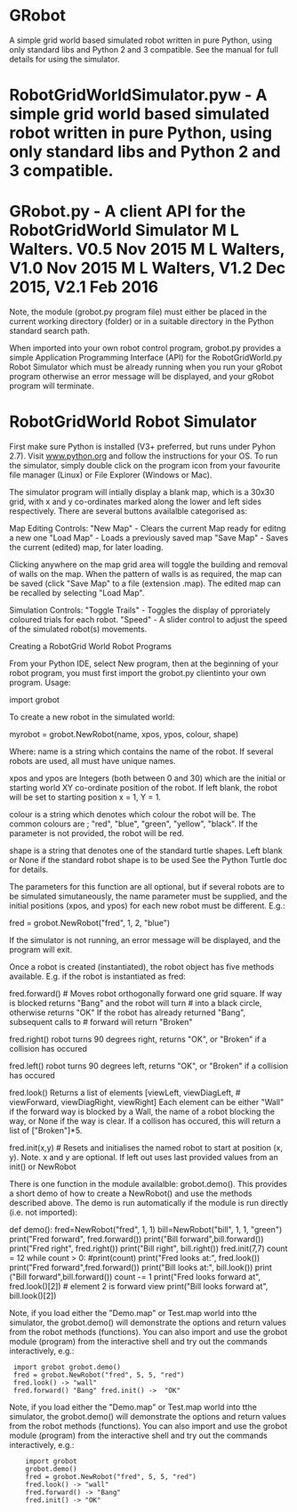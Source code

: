 # GRobot

A simple grid world based simulated robot written in pure Python, using only standard libs and Python 2 and 3 compatible. See the manual for full details for using the simulator.
 
# RobotGridWorldSimulator.pyw - A simple grid world based simulated robot written in pure Python, using only standard libs and Python 2 and 3 compatible.

# GRobot.py - A client API for the RobotGridWorld Simulator M L Walters. V0.5 Nov 2015 M L Walters, V1.0 Nov 2015 M L Walters, V1.2 Dec 2015, V2.1 Feb 2016

Note, the module (grobot.py program file) must either be placed in the current working directory (folder) or in a suitable directory in the Python standard search path.

When imported into your own robot control program, grobot.py provides a simple Application Programming Interface (API) for the RobotGridWorld.py Robot Simulator which must be already running when you run your gRobot program otherwise an error message will be displayed, and your gRobot program will terminate.

# RobotGridWorld Robot Simulator

First make sure Python is installed (V3+ preferred, but runs under Pyhon 2.7). Visit www.python.org and follow the instructions for your OS.
To run the simulator, simply double click on the program icon from your favourite file manager (Linux) or File Explorer (Windows or Mac).

The simulator program will intially display a blank map, which is a 30x30 grid, with x and y co-ordinates marked along the lower and left sides respectively. There are several buttons availalble categorised as:

Map Editing Controls: "New Map" - Clears the current Map ready for editng a new one "Load Map" - Loads a previously saved map "Save Map" - Saves the current (edited) map, for later loading.

Clicking anywhere on the map grid area will toggle the building and removal of walls on the map. When the pattern of walls is as required, the map can be saved (click "Save Map" to a file (extension .map). The edited map can be recalled by selecting "Load Map".

Simulation Controls: "Toggle Trails" - Toggles the display of pproriately coloured trials for each robot. "Speed" - A slider control to adjust the speed of the simulated robot(s) movements.

Creating a RobotGrid World Robot Programs

From your Python IDE, select New program, then at the beginning of your robot program, you must first import the grobot.py clientinto your own program. Usage:

import grobot

To create a new robot in the simulated world:

myrobot = grobot.NewRobot(name, xpos, ypos, colour, shape)

Where:
  name is a string which contains the name of the robot. If several robots are used, all must have unique names.

  xpos and ypos are Integers (both between 0 and 30) which are the initial or starting world XY co-ordinate position of the robot. If left blank, the robot will be   set to starting position x = 1, Y = 1.

  colour is a string which denotes which colour the robot will be. The common colours are ; "red", "blue", "green", "yellow", "black". If the parameter is not       provided, the robot will be red.

  shape is a string that denotes one of the standard turtle shapes. Left blank or None if the standard robot shape is to be used See the Python Turtle doc for       details.

The parameters for this function are all optional, but if several robots are to be simulated simutaneously, the name parameter must be supplied, and the initial positions (xpos, and ypos) for each new robot must be different. E.g.:

fred = grobot.NewRobot("fred", 1, 2, "blue")

If the simulator is not running, an error message will be displayed, and the program will exit.

Once a robot is created (instantiated), the robot object has five methods available. E.g. if the robot is instantiated as fred:

 fred.forward() # Moves robot orthogonally forward one grid square.
 If way is blocked returns "Bang" and the robot will turn # into a black circle, otherwise returns "OK"
 If the robot has already returned "Bang", subsequent calls to # forward will return "Broken" 
 
 fred.right() 
 robot turns 90 degrees right, returns "OK", or "Broken" if a collision has occured 
 
 fred.left() 
 robot turns 90 degrees left, returns "OK", or "Broken" if a collision has occured 
 
 fred.look() 
 Returns a list of elements [viewLeft, viewDiagLeft, # viewForward, viewDiagRight, viewRight] 
 Each element can be either "Wall" if the forward way is blocked by a Wall, the name of a robot 
 blocking the way, or None if the way is clear. If a collison has occured, this will return a list of ["Broken"]*5. 
 
 fred.init(x,y) # Resets and initialises the named robot to start at position (x, y). Note. x and y are optional. 
 If left out uses last provided values from an init() or NewRobot

There is one function in the module availalble: grobot.demo(). This provides a short demo of how to create a NewRobot() and use the methods described above. The demo is run automatically if the module is run directly (i.e. not imported):

def demo():
 fred=NewRobot("fred", 1, 1) 
 bill=NewRobot("bill", 1, 1, "green") 
 print("Fred forward", fred.forward()) 
 print("Bill forward",bill.forward()) 
 print("Fred right", fred.right()) print("Bill right", 
 bill.right()) 
 fred.init(7,7) count = 12 
 while count > 0: 
   #print(count) 
   print("Fred looks at:", fred.look()) 
   print("Fred forward",fred.forward()) 
   print("Bill looks at:", bill.look()) 
   print ("Bill forward",bill.forward()) 
   count -= 1
   print("Fred looks forward at", fred.look()[2]) # element 2 is forward view 
   print("Bill looks forward at", bill.look()[2])

Note, if you load either the "Demo.map" or Test.map world into tthe simulator, the grobot.demo() will demonstrate the options and return values from the robot methods (functions). You can also import and use the grobot module (program) from the interactive shell and try out the commands interactively, e.g.:

     import grobot grobot.demo() 
     fred = grobot.NewRobot("fred", 5, 5, "red") 
     fred.look() -> "wall" 
     fred.forward() "Bang" fred.init() ->  "OK"


Note, if you load either the "Demo.map" or Test.map world into tthe simulator, the grobot.demo() will demonstrate the options and return values from the robot methods (functions). You can also import and use the grobot module (program) from the interactive shell and try out the commands interactively, e.g.:

        import grobot 
        grobot.demo() 
        fred = grobot.NewRobot("fred", 5, 5, "red") 
        fred.look() -> "wall" 
        fred.forward() -> "Bang" 
        fred.init() -> "OK"

